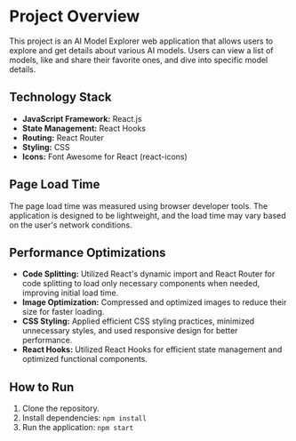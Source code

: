 # Project Overview

This project is an AI Model Explorer web application that allows users to explore and get details about various AI models. Users can view a list of models, like and share their favorite ones, and dive into specific model details.

## Technology Stack

- **JavaScript Framework:** React.js
- **State Management:** React Hooks
- **Routing:** React Router
- **Styling:** CSS
- **Icons:** Font Awesome for React (react-icons)

## Page Load Time

The page load time was measured using browser developer tools. The application is designed to be lightweight, and the load time may vary based on the user's network conditions.

## Performance Optimizations

- **Code Splitting:** Utilized React's dynamic import and React Router for code splitting to load only necessary components when needed, improving initial load time.
- **Image Optimization:** Compressed and optimized images to reduce their size for faster loading.
- **CSS Styling:** Applied efficient CSS styling practices, minimized unnecessary styles, and used responsive design for better performance.
- **React Hooks:** Utilized React Hooks for efficient state management and optimized functional components.

## How to Run

1. Clone the repository.
2. Install dependencies: `npm install`
3. Run the application: `npm start`

